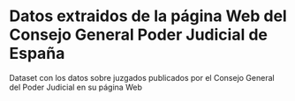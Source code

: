 # Datos extraidos de la página Web del Consejo General Poder Judicial de España
Dataset con los datos sobre juzgados publicados por el Consejo General del Poder Judicial en su página Web
